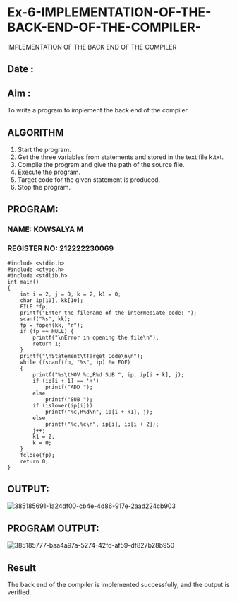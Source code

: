 # Ex-6-IMPLEMENTATION-OF-THE-BACK-END-OF-THE-COMPILER-
 IMPLEMENTATION OF THE BACK END OF THE COMPILER 
## Date :
## Aim :
To write a program to implement the back end of the compiler.
## ALGORITHM
1. Start the program.
2. Get the three variables from statements and stored in the text file k.txt.
3. Compile the program and give the path of the source file.
4. Execute the program.
5. Target code for the given statement is produced.
6. Stop the program.

## PROGRAM:
### NAME: KOWSALYA M
### REGISTER NO: 212222230069
```
#include <stdio.h>
#include <ctype.h>
#include <stdlib.h>
int main()
{
    int i = 2, j = 0, k = 2, k1 = 0;
    char ip[10], kk[10];
    FILE *fp;
    printf("Enter the filename of the intermediate code: ");
    scanf("%s", kk);
    fp = fopen(kk, "r");
    if (fp == NULL) {
        printf("\nError in opening the file\n");
        return 1;
    }
    printf("\nStatement\tTarget Code\n\n");
    while (fscanf(fp, "%s", ip) != EOF)
    {
        printf("%s\tMOV %c,R%d SUB ", ip, ip[i + k], j);
        if (ip[i + 1] == '+')
            printf("ADD ");
        else
            printf("SUB ");
        if (islower(ip[i]))
            printf("%c,R%d\n", ip[i + k1], j);
        else
            printf("%c,%c\n", ip[i], ip[i + 2]);
        j++;
        k1 = 2;
        k = 0;
    }
    fclose(fp);
    return 0;
}
```
## OUTPUT:
![385185691-1a24df00-cb4e-4d86-917e-2aad224cb903](https://github.com/user-attachments/assets/eb90e146-3b41-410f-a9ba-e18e359ae29c)

## PROGRAM OUTPUT:
![385185777-baa4a97a-5274-42fd-af59-df827b28b950](https://github.com/user-attachments/assets/a58e766f-0d9e-4ff4-94d2-e98186f1e5ab)

## Result
The back end of the compiler is implemented successfully, and the output is verified.
